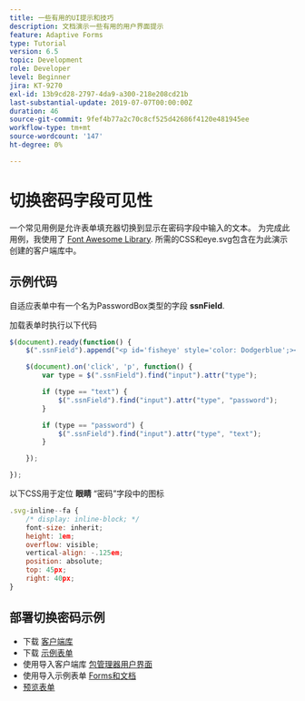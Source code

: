```yaml
---
title: 一些有用的UI提示和技巧
description: 文档演示一些有用的用户界面提示
feature: Adaptive Forms
type: Tutorial
version: 6.5
topic: Development
role: Developer
level: Beginner
jira: KT-9270
exl-id: 13b9cd28-2797-4da9-a300-218e208cd21b
last-substantial-update: 2019-07-07T00:00:00Z
duration: 46
source-git-commit: 9fef4b77a2c70c8cf525d42686f4120e481945ee
workflow-type: tm+mt
source-wordcount: '147'
ht-degree: 0%

---
```


# 切换密码字段可见性

一个常见用例是允许表单填充器切换到显示在密码字段中输入的文本。
为完成此用例，我使用了 [Font Awesome Library](https://fontawesome.com/). 所需的CSS和eye.svg包含在为此演示创建的客户端库中。



## 示例代码

自适应表单中有一个名为PasswordBox类型的字段 **ssnField**.

加载表单时执行以下代码

```javascript
$(document).ready(function() {
    $(".ssnField").append("<p id='fisheye' style='color: Dodgerblue';><i class='fa fa-eye'></i></p>");

    $(document).on('click', 'p', function() {
        var type = $(".ssnField").find("input").attr("type");

        if (type == "text") {
            $(".ssnField").find("input").attr("type", "password");
        }

        if (type == "password") {
            $(".ssnField").find("input").attr("type", "text");
        }

    });

});
```

以下CSS用于定位 **眼睛** “密码”字段中的图标

```javascript
.svg-inline--fa {
    /* display: inline-block; */
    font-size: inherit;
    height: 1em;
    overflow: visible;
    vertical-align: -.125em;
    position: absolute;
    top: 45px;
    right: 40px;
}
```

## 部署切换密码示例

* 下载 [客户端库](assets/simple-ui-tips.zip)
* 下载 [示例表单](assets/simple-ui-tricks-form.zip)
* 使用导入客户端库 [包管理器用户界面](http://localhost:4502/crx/packmgr/index.jsp)
* 使用导入示例表单 [Forms和文档](http://localhost:4502/aem/forms.html/content/dam/formsanddocuments)
* [预览表单](http://localhost:4502/content/dam/formsanddocuments/simpleuitips/jcr:content?wcmmode=disabled)

